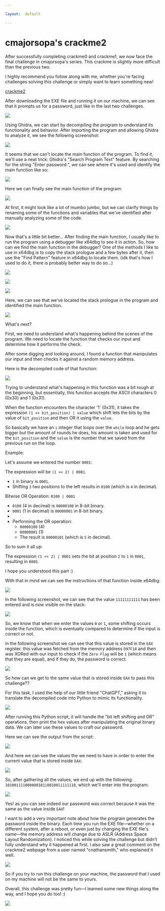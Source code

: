 ```yaml
---

layout:  default

---
```


# cmajorsopa's crackme2

After successfully completing crackme0 and crackme1, we now face the final challenge in cmajorsopa's series. This crackme is slightly more difficult than the previous two.

I highly recommend you follow along with me, whether you're facing challenges solving this challenge or simply want to learn something new!

[crackme2](https://crackmes.one/crackme/6620ffbacddae72ae250c9c8)

After downloading the EXE file and running it on our machine, we can see that it prompts us for a password, just like in the last two challenges.

![](https://i.postimg.cc/1zzxRSnJ/image.png)

Using Ghidra, we can start by decompiling the program to understand its functionality and behavior. After importing the program and allowing Ghidra to analyze it, we see the following screenshot:

![](https://i.postimg.cc/y8M9s1bz/image.png)

It seems that we can't locate the main function of the program.
To find it, we'll use a neat trick: Ghidra's "Search Program Text" feature. By searching for the string "Enter password:", we can see where it's used and identify the main function like so:

![](https://i.postimg.cc/WtRjtyLt/image.png)

Here we can finally see the main function of the program:

![](https://i.postimg.cc/W1vFHWF2/image.png)

At first, it might look like a lot of mumbo jumbo, but we can clarify things by renaming some of the functions and variables that we've identified after manually analyzing some of the code.

![](https://i.postimg.cc/d0XJz3H8/image.png)

Now that's a little bit better...
After finding the main function, I usually like to run the program using a debugger like x64dbg to see it in action. So, how can we find the main function in the debugger? One of the methods I like to use in x64dbg is to copy the stack prologue and a few bytes after it, then use the "Find Pattern" feature in x64dbg to locate them. (idk that's how I used to do it, there is probably better way to do so...)

![](https://i.postimg.cc/T3kpkRr6/image.png)

![](https://i.postimg.cc/PfmJgbmK/image.png)

![](https://i.postimg.cc/X7LJJV1C/image.png)

Here, we can see that we've located the stack prologue in the program and identified the main function.

![](https://i.postimg.cc/MHDWvD5S/image.png)

What's next? 

First, we need to understand what's happening behind the scenes of the program. We need to locate the function that checks our input and determine how it performs the check.

After some digging and looking around, I found a function that manipulates our input and then checks it against a random memory address.

Here is the decompiled code of that function:

![](https://i.postimg.cc/14hp3yvT/image.png)

Trying to understand what's happening in this function was a bit rough at the beginning, but essentially, this function accepts the ASCII characters 0 (0x30) and 1 (0x31). 

When the function encounters the character '1' (0x31), it takes the expression `(1 << bit_position) | value`  which shift lets the bits by the value of `bit_position` and then OR it using the `value`.

So basically we have an `i` integer that loops over the `while` loop and he gets bigger but the amount of rounds he does, his amount is taken and used for the  `bit_position` and the `value` is the number that we saved from the previous run on the loop.

Example:

Let's assume we entered the number `0001`:

The expression will be  `(1 << 2) | 0001`.
   - `1` in binary is `0001`.
   - Shifting `1` two positions to the left results in `0100` (which is `4` in decimal).

Bitwise OR Operation: `0100 | 0001`
   - `0100` (4 in decimal) is `00000100` in 8-bit binary.
   - `0001` (1 in decimal) is `00000001` in 8-bit binary.
   - 
   - Performing the OR operation:
     - `00000100` (4)
     - `00000001` (1)
     - The result is `00000101` (which is `5` in decimal).

So to sum it all up:

The expression `(1 << 2) | 0001` sets the bit at position `2` to `1` in `0001`, resulting in `0005`.

I hope you understood this part :)

With that in mind we can see the instructions of that function inside x64dbg:

![](https://i.postimg.cc/hPKSdHHR/image.png)

In the following screenshot, we can see that the value `11111111111` has been entered and is now visible on the stack:

![](https://i.postimg.cc/V6j8SRgN/image.png)

So, we know that when we enter the values `0` or `1`, some shifting occurs inside the function, which is eventually compared to determine if the input is correct or not.

in the following screenshot we can see that this value is stored in the `EAX` register. this value was fetched from the memory address `D97F18` and then was XORed with our input to check if the `Zero Flag` will be `1` (which means that they are equal), and if they do, the password is correct.

![](https://i.postimg.cc/cJR9w5pP/image.png)

So how can we get to the same value that is stored inside `EAX` to pass this challenge??

For this task, I used the help of our little friend "ChatGPT," asking it to translate the decompiled code into Python to mimic its functionality.

![](https://i.postimg.cc/fLFwkwS2/image.png)

After running this Python script, it will handle the "bit left shifting and OR" operations, then print the hex values after manipulating the original binary data. We can later use these values to craft our password.


Here we can see the output from the script:

![](https://i.postimg.cc/brtqtKQz/image.png)

And here we can see the values the we need to have in order to enter the current value that is stored inside `EAX`:

![](https://i.postimg.cc/gcXhsjs0/image.png)

So, after gathering all the values, we end up with the following: `10100111100000010110010011111110`, which we'll enter into the program:

![](https://i.postimg.cc/mDcPmpQn/image.png)

Yes! as you can see indeed our password was correct because it was the same as the value inside `EAX`!

I want to add a very important note about how the program generates the password inside the binary. Each time you run the EXE file—whether on a different system, after a reboot, or even just by changing the EXE file's name—the memory address will change due to ASLR (Address Space Layout Randomization). I noticed this while solving the challenge but didn’t fully understand why it happened at first. I also saw a great comment on the crackme2 webpage from a user named "cnathansmith," who explained it well.

![](https://i.postimg.cc/brxN57dm/image.png)

So if you try to run this challenge on your machine, the password that I used on my machine will not be the same to yours.

Overall, this challenge was pretty fun—I learned some new things along the way, and I hope you do too! :)

![](https://media4.giphy.com/media/v1.Y2lkPTc5MGI3NjExaGN0aGNldGY4aGIzdHBicXY2c2JrdTlrbGhzaDZrNXQyazVzdmdsOCZlcD12MV9pbnRlcm5hbF9naWZfYnlfaWQmY3Q9Zw/xT5LMHxhOfscxPfIfm/giphy.webp)
